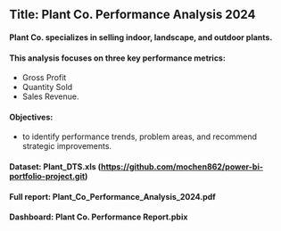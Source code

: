 ## Title: Plant Co. Performance Analysis 2024

#### Plant Co. specializes in selling indoor, landscape, and outdoor plants.

#### This analysis focuses on three key performance metrics: 
- Gross Profit 
- Quantity Sold
- Sales Revenue.

#### Objectives:
- to identify performance trends, problem areas, and recommend strategic improvements.

#### Dataset: Plant_DTS.xls (https://github.com/mochen862/power-bi-portfolio-project.git)
#### Full report: Plant_Co_Performance_Analysis_2024.pdf
#### Dashboard: Plant Co. Performance Report.pbix
